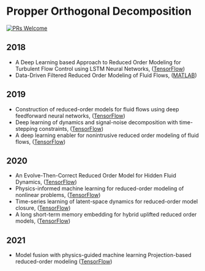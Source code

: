 # Propper Orthogonal Decomposition

[![PRs Welcome](https://img.shields.io/badge/PRs-welcome-brightgreen.svg?style=flat-square)](http://makeapullrequest.com)

## 2018
* A Deep Learning based Approach to Reduced Order Modeling for Turbulent Flow Control using LSTM Neural Networks, ([TensorFlow](https://github.com/arvindmohan/LSTM_ROM_Arxiv))
* Data-Driven Filtered Reduced Order Modeling of Fluid Flows, ([MATLAB](https://github.com/Mohebujjaman/DDF-ROM))

## 2019
* Construction of reduced-order models for fluid flows using deep feedforward neural networks, ([TensorFlow](https://github.com/hugolui/ROM_code))
* Deep learning of dynamics and signal-noise decomposition with time-stepping constraints, ([TensorFlow](https://github.com/snagcliffs/RKNN))
* A deep learning enabler for nonintrusive reduced order modeling of fluid flows, ([TensorFlow](https://github.com/surajp92/DNN-based-NIROM))

## 2020
* An Evolve-Then-Correct Reduced Order Model for Hidden Fluid Dynamics, ([TensorFlow](https://github.com/surajp92/ETC_ROM))
* Physics-informed machine learning for reduced-order modeling of nonlinear problems, ([TensorFlow](https://github.com/cwq2016/POD-PINN))
* Time-series learning of latent-space dynamics for reduced-order model closure, ([TensorFlow](https://github.com/Romit-Maulik/ML_ROM_Closures))
* A long short-term memory embedding for hybrid uplifted reduced order models, ([TensorFlow](https://github.com/Shady-Ahmed/UROM))

## 2021
* Model fusion with physics-guided machine learning Projection-based reduced-order modeling ([TensorFlow](https://github.com/surajp92/PGML_ROM))
